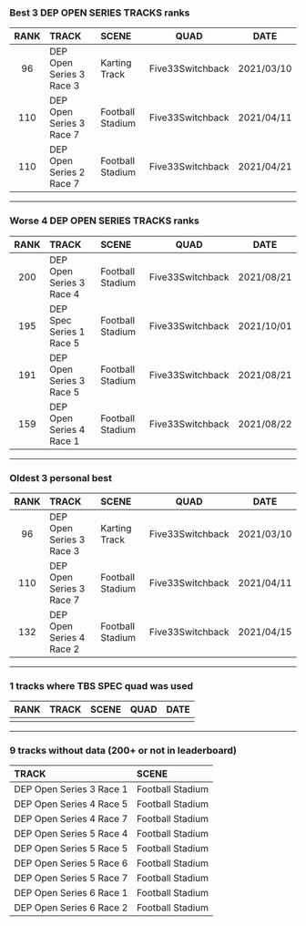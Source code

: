 ### Best 3 DEP OPEN SERIES TRACKS ranks
|RANK|TRACK|SCENE|QUAD|DATE|
|:---:|:---|:---|:---:|:---:|
|96|DEP Open Series 3 Race 3|Karting Track|Five33Switchback|2021/03/10|
|110|DEP Open Series 3 Race 7|Football Stadium|Five33Switchback|2021/04/11|
|110|DEP Open Series 2 Race 7|Football Stadium|Five33Switchback|2021/04/21|
---
### Worse 4 DEP OPEN SERIES TRACKS ranks
|RANK|TRACK|SCENE|QUAD|DATE|
|:---:|:---|:---|:---:|:---:|
|200|DEP Open Series 3 Race 4|Football Stadium|Five33Switchback|2021/08/21|
|195|DEP Spec Series 1 Race 5|Football Stadium|Five33Switchback|2021/10/01|
|191|DEP Open Series 3 Race 5|Football Stadium|Five33Switchback|2021/08/21|
|159|DEP Open Series 4 Race 1|Football Stadium|Five33Switchback|2021/08/22|
---
### Oldest 3 personal best
|RANK|TRACK|SCENE|QUAD|DATE|
|:---:|:---|:---|:---:|:---:|
|96|DEP Open Series 3 Race 3|Karting Track|Five33Switchback|2021/03/10|
|110|DEP Open Series 3 Race 7|Football Stadium|Five33Switchback|2021/04/11|
|132|DEP Open Series 4 Race 2|Football Stadium|Five33Switchback|2021/04/15|
---
### 1 tracks where TBS SPEC quad was used
|RANK|TRACK|SCENE|QUAD|DATE|
|:---:|:---|:---|:---:|:---:|
||||||
---
### 9 tracks without data (200+ or not in leaderboard)
|TRACK|SCENE|
|:---|:---|
|DEP Open Series 3 Race 1|Football Stadium|
|DEP Open Series 4 Race 5|Football Stadium|
|DEP Open Series 4 Race 7|Football Stadium|
|DEP Open Series 5 Race 4|Football Stadium|
|DEP Open Series 5 Race 5|Football Stadium|
|DEP Open Series 5 Race 6|Football Stadium|
|DEP Open Series 5 Race 7|Football Stadium|
|DEP Open Series 6 Race 1|Football Stadium|
|DEP Open Series 6 Race 2|Football Stadium|
